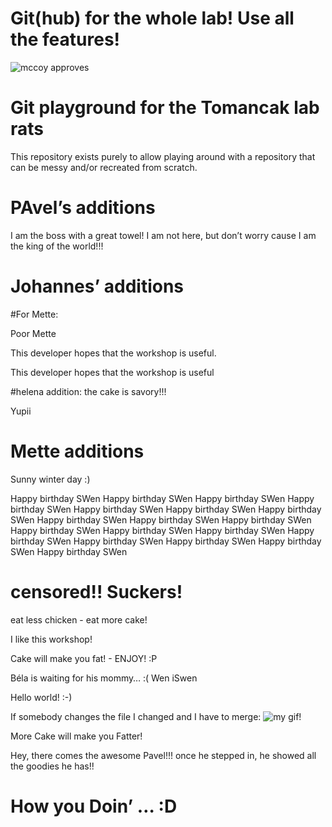 # Git(hub) for the whole lab! Use all the features!
![mccoy approves](http://www.reactiongifs.com/r/2013/08/dr-mccoy-and-captain-kirk-approve.gif)

# Git playground for the Tomancak lab rats

This repository exists purely to allow playing around with a repository that
can be messy and/or recreated from scratch.

# PAvel’s additions

I am the boss with a great towel! I am not here, but don’t worry cause I am the king of the world!!!

# Johannes’ additions


#For Mette:

Poor Mette

This developer hopes that the workshop is useful.

This developer hopes that the workshop is useful

#helena addition: the cake is savory!!! 

Yupii

# Mette additions

Sunny winter day :)

Happy birthday SWen
Happy birthday SWen
Happy birthday SWen
Happy birthday SWen
Happy birthday SWen
Happy birthday SWen
Happy birthday SWen
Happy birthday SWen
Happy birthday SWen
Happy birthday SWen
Happy birthday SWen
Happy birthday SWen
Happy birthday SWen
Happy birthday SWen
Happy birthday SWen
Happy birthday SWen
Happy birthday SWen
Happy birthday SWen

censored!!
Suckers!
=======


eat less chicken - eat more cake!

I like this workshop!

Cake will make you fat! - ENJOY! :P

Béla is waiting for his mommy… :(
Wen iSwen

Hello world! :-)

If somebody changes the file I changed and I have to merge:
![my gif!](http://tclhost.com/IH5ArXF.gif)


More Cake will make you Fatter!

Hey, there comes the awesome Pavel!!! once he stepped in, he showed all the goodies he has!!


How you Doin’  … :D
=======

